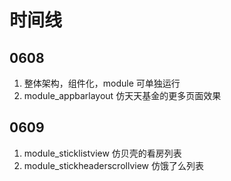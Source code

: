 # 时间线
## 0608
1. 整体架构，组件化，module 可单独运行
1. module_appbarlayout 仿天天基金的更多页面效果

## 0609
1. module_sticklistview 仿贝壳的看房列表
2. module_stickheaderscrollview 仿饿了么列表